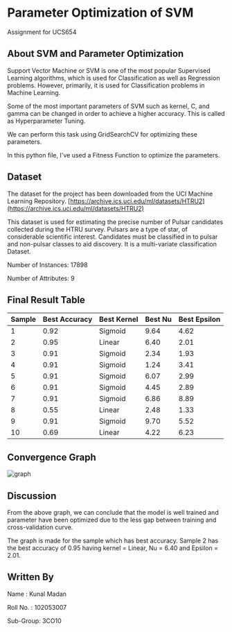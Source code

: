 # Parameter Optimization of SVM

Assignment for UCS654

## About SVM and Parameter Optimization

Support Vector Machine or SVM is one of the most popular Supervised Learning algorithms, which is used for Classification as well as Regression problems. However, primarily, it is used for Classification problems in Machine Learning.

Some of the most important parameters of SVM such as kernel, C, and gamma can be changed in order to achieve a higher accuracy. This is called as Hyperparameter Tuning. 

We can perform this task using GridSearchCV for optimizing these parameters.

In this python file, I've used a Fitness Function to optimize the parameters.

## Dataset

The dataset for the project has been downloaded from the UCI Machine Learning Repository.
[https://archive.ics.uci.edu/ml/datasets/HTRU2](https://archive.ics.uci.edu/ml/datasets/HTRU2)

This dataset is used for estimating the precise number of Pulsar candidates collected during the HTRU survey. Pulsars are a type of star, of considerable scientific interest. Candidates must be classified in to pulsar and non-pulsar classes to aid discovery.
It is a multi-variate classification Dataset.

Number of Instances: 17898

Number of Attributes: 9

## Final Result Table

| Sample  | Best Accuracy | Best Kernel | Best Nu | Best Epsilon |
| -----   | ------------- | ----------- | ------- | ------------ |
| 1 | 0.92 | Sigmoid | 9.64 | 4.62 |
| 2 | 0.95 | Linear | 6.40 | 2.01 |
| 3 | 0.91 | Sigmoid | 2.34 | 1.93 |
| 4 | 0.91 | Sigmoid | 1.24 | 3.41 |
| 5 | 0.91 | Sigmoid | 6.07 | 2.99 |
| 6 | 0.91 | Sigmoid | 4.45 | 2.89 |
| 7 | 0.91 | Sigmoid | 6.86 | 8.89 |
| 8 | 0.55 | Linear | 2.48 | 1.33 |
| 9 | 0.91 | Sigmoid | 9.70 | 5.52 |
| 10 | 0.69 | Linear | 4.22 | 6.23 |

## Convergence Graph
![graph](https://github.com/kunalm01/Parameter_Optimization_of_SVM/blob/5078494f2ed9d54be3540f8f395b67706c637147/plot.png)

## Discussion
From the above graph, we can conclude that the model is well trained and parameter have been optimized due to the less gap between training and cross-validation curve.

The graph is made for the sample which has best accuracy. Sample 2 has the best accuracy of 0.95 having kernel = Linear, Nu = 6.40 and Epsilon = 2.01.

## Written By
Name : Kunal Madan
  
Roll No. : 102053007

Sub-Group: 3CO10
